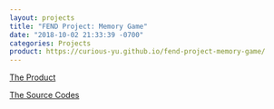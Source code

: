 ```yaml
---
layout: projects
title: "FEND Project: Memory Game"
date: "2018-10-02 21:33:39 -0700"
categories: Projects
product: https://curious-yu.github.io/fend-project-memory-game/
---
```


[The Product](https://curious-yu.github.io/fend-project-memory-game/)

[The Source Codes](https://github.com/Curious-Yu/fend-project-memory-game)

